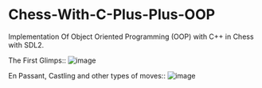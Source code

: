 # Chess-With-C-Plus-Plus-OOP
Implementation Of Object Oriented Programming (OOP) with C++ in Chess with SDL2.

The First Glimps::
![image](https://github.com/ju4700/Chess-With-C-Plus-Plus-OOP/assets/137766031/57b6c61d-12b0-431f-a8de-1e439e285388)

En Passant, Castling and other types of moves::
![image](https://github.com/ju4700/Chess-With-C-Plus-Plus-OOP/assets/137766031/28b9d5fa-90c7-4b07-9354-1646ae3d4e5e)
